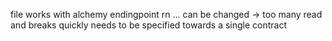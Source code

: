 file works with alchemy endingpoint rn ... can be changed -> too many read and breaks quickly needs to be specified towards a single contract
